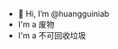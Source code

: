 - 👋 Hi, I’m @huangguiniab
- I'm a 废物
- I'm a 不可回收垃圾
<!--- 👀 I’m interested in ...
- 🌱 I’m currently learning ...
- 💞️ I’m looking to collaborate on ...
- 📫 How to reach me ...
--->

<!---
huangguiniab/huangguiniab is a ✨ special ✨ repository because its `README.md` (this file) appears on your GitHub profile.
You can click the Preview link to take a look at your changes.
--->
